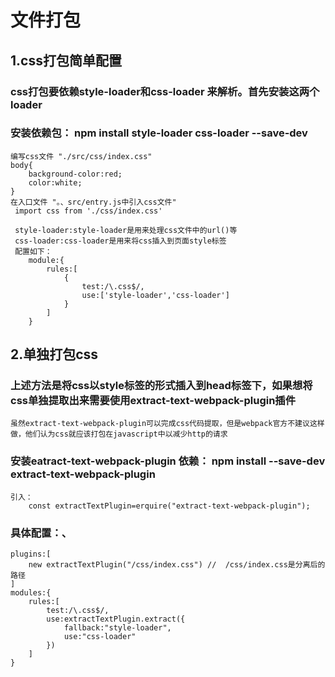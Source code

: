 # 文件打包
## 1.css打包简单配置
### css打包要依赖style-loader和css-loader 来解析。首先安装这两个loader
### 安装依赖包： npm install style-loader css-loader --save-dev
    编写css文件 "./src/css/index.css"
    body{
        background-color:red;
        color:white;
    }
    在入口文件 "。、src/entry.js中引入css文件"
     import css from './css/index.css'
     
     style-loader:style-loader是用来处理css文件中的url()等
     css-loader:css-loader是用来将css插入到页面style标签
     配置如下：
        module:{
            rules:[
                {
                    test:/\.css$/,
                    use:['style-loader','css-loader']
                }
            ]
        }
## 2.单独打包css
### 上述方法是将css以style标签的形式插入到head标签下，如果想将css单独提取出来需要使用extract-text-webpack-plugin插件
    虽然extract-text-webpack-plugin可以完成css代码提取，但是webpack官方不建议这样做，他们认为css就应该打包在javascript中以减少http的请求
### 安装eatract-text-webpack-plugin 依赖： npm install --save-dev extract-text-webpack-plugin
    引入：
        const extractTextPlugin=erquire("extract-text-webpack-plugin");
### 具体配置：、
    plugins:[
        new extractTextPlugin("/css/index.css") //  /css/index.css是分离后的路径
    ]
    modules:{
        rules:[
            test:/\.css$/,
            use:extractTextPlugin.extract({
                fallback:"style-loader",
                use:"css-loader"
            })
        ]
    }